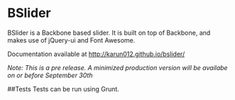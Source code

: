 BSlider
==========
BSlider is a Backbone based slider. It is built on top of Backbone, and makes use of jQuery-ui and Font Awesome. 

Documentation available at http://karun012.github.io/bslider/

_Note: This is a pre release. A minimized production version will be availabe on or before September 30th_

##Tests
Tests can be run using Grunt. 

